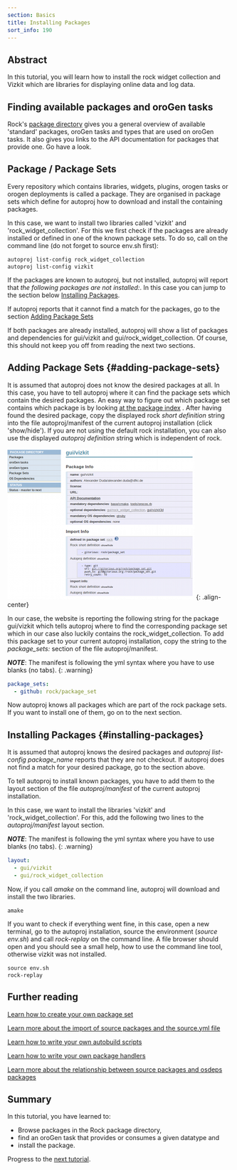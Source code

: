 ```yaml
---
section: Basics
title: Installing Packages
sort_info: 190
---
```


Abstract
-----------
In this tutorial, you will learn how to install the rock widget collection 
and Vizkit which are libraries for displaying online data and log data.

Finding available packages and oroGen tasks
-------------
Rock's [package directory](../../package_directory.html) gives you a general
overview of available 'standard' packages, oroGen tasks and types that are used
on oroGen tasks. It also gives you links to the API documentation for packages
that provide one. Go have a look.

Package / Package Sets
-----------
Every repository which contains libraries, widgets, plugins, orogen tasks or orogen deployments 
is called a package. They are organised in package sets which define for autoproj how to download
and install the containing packages.

In this case, we want to install two libraries called 'vizkit' and 'rock_widget_collection'. For this we first
check if the packages are already installed or defined in one of the known package sets. To do so,
call on the command line (do not forget to source env.sh first):

    autoproj list-config rock_widget_collection
    autoproj list-config vizkit



If the packages are known to autoproj, but not installed, autoproj will report that *the following
packages are not installed:*. In this case you can jump to the section below [Installing Packages](#installing-packages).

If autoproj reports that it cannot find a match for the packages, go to the section [Adding Package Sets](#adding-package-sets)

If both packages are already installed, autoproj will show a list of packages and dependencies for gui/vizkit and gui/rock_widget_collection.
Of course, this should not keep you off from reading the next two sections.

Adding Package Sets {#adding-package-sets}
-----------
It is assumed that autoproj does not know the desired packages at all. In this
case, you have to tell autoproj where it can find the package sets which contain
the desired packages. An easy way to figure out which package set contains
which package is by looking
[at the package index](../../pkg/index.html)
. After having found the desired package, copy the displayed rock *short definition* 
string into the file autoproj/manifest of the current autoproj installation (click 'show/hide'). If you are not using the 
default rock installation, you can also use the displayed *autoproj definition* string which is independent of 
rock.

![Package set definition](package_set_definition.png)
{: .align-center}

In our case, the website is reporting the following string for the package gui/vizkit
which tells autoproj where to find the corresponding package set which in our case 
also luckily contains the rock_widget_collection. 
To add this package set to your current autoproj installation, copy the string to the
*package_sets:* section of the file autoproj/manifest.

***NOTE***: The manifest is following the yml syntax where you have to use blanks (no tabs).
{: .warning}

~~~ yaml
package_sets:
  - github: rock/package_set
~~~

Now autoproj knows all packages which are part of the rock package sets. If you want to install one of them,
go on to the next section.

Installing Packages {#installing-packages}
-----------
It is assumed that autoproj knows the desired packages and *autoproj list-config package_name* reports
that they are not checkout. If autoproj does not find a match for your desired package, go to the section above.

To tell autoproj to install known packages, you have to add them to the layout section of 
the file *autoproj/manifest* of the current autoproj installation. 

In this case, we want to install the libraries 'vizkit' and 'rock_widget_collection'. For this, add the following 
two lines to the _autoproj/manifest_ layout section. 

***NOTE***: The manifest is following the yml syntax where you have to use blanks (no tabs).
{: .warning}

~~~ yml
layout:
  - gui/vizkit
  - gui/rock_widget_collection
~~~

Now, if you call *amake* on the command line, autoproj will download and install the two libraries. 

    amake

If you want to check if everything went fine, in this case, open a new terminal, go to the
autoproj installation, source the environment (_source env.sh_) and call
_rock-replay_ on the command line. A file browser should open and you should see a small help, how to use the
command line tool, otherwise vizkit was not installed.
    
    source env.sh
    rock-replay

Further reading
---------------------
[Learn how to create your own package set](../autoproj/advanced/creating_pkg_set.html)

[Learn more about the import of source packages and the source.yml file](../autoproj/advanced/importers.html)

[Learn how to write your own autobuild scripts](../autoproj/advanced/autobuild.html)

[Learn how to write your own package handlers](../autoproj/advanced/writing_package_handlers.html)

[Learn more about the relationship between source packages and osdeps packages](../autoproj/advanced/osdeps.html)

Summary
---------------------
In this tutorial, you have learned to: 

 * Browse packages in the Rock package directory,
 * find an oroGen task that provides or consumes a given datatype and
 * install the package.

Progress to the [next tutorial](200_display_logging_and_replay.html).


